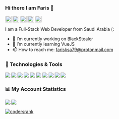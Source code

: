 ### Hi there I am Faris 👋

<a href="https://twitter.com/faris_code">
  <img align="left" alt="Faris | Twitter" width="21px" src="https://image.flaticon.com/icons/svg/889/889147.svg" />
</a>
<a href="https://instagram.com/fariscode">
  <img align="left" alt="Faris | Instagram" width="21px" src="https://image.flaticon.com/icons/svg/2111/2111463.svg" />
</a>
<a href="https://www.facebook.com/faris.mohammed511">
  <img align="left" alt="Faris | Facebook" width="21px" src="https://image.flaticon.com/icons/svg/1384/1384053.svg" />
</a>
<a href="https://www.youtube.com/channel/UCPtkPn6CMSWAAt7ZvD0Ne2A/">
  <img align="left" alt="Faris | YouTube" width="21px" src="https://image.flaticon.com/icons/svg/174/174883.svg" />
</a>
<a href="https://www.linkedin.com/in/faris-al-otaibi-930763177/">
  <img align="left" alt="Faris | LinkedIn" width="21px" src="https://image.flaticon.com/icons/svg/174/174857.svg" />
</a>
<br />
<br />
I am a Full-Stack Web Developer from Saudi Arabia (:

- 🔭 I’m currently working on BlackStealer
- 🌱 I’m currently learning VueJS
- 📫 How to reach me: farisksa79@protonmail.com

### 🔧 Technologies & Tools

![](https://img.shields.io/badge/OS-Linux-informational?style=flat&logo=linux&logoColor=white)
![](https://img.shields.io/badge/Editor-VSCode-informational?style=flat&logo=visual-studio-code&logoColor=white)
![](https://img.shields.io/badge/Code-HTML-informational?style=flat&logo=html5&logoColor=white)
![](https://img.shields.io/badge/Code-CSS-informational?style=flat&logo=css3&logoColor=white)
![](https://img.shields.io/badge/Code-JavaScript-informational?style=flat&logo=javascript&logoColor=white)
![](https://img.shields.io/badge/Code-PHP-informational?style=flat&logo=php&logoColor=white)
![](https://img.shields.io/badge/Code-Vue-informational?style=flat&logo=vue.js&logoColor=white)
![](https://img.shields.io/badge/Database-MySQL-informational?style=flat&logo=mysql&logoColor=white)
![](https://img.shields.io/badge/CMS-WordPress-informational?style=flat&logo=wordpress&logoColor=white)
![](https://img.shields.io/badge/Shell-Bash-informational?style=flat&logo=gnu-bash&logoColor=white)

### 📊 My Account Statistics

<a href="#">
  <img align="center" src="https://github-readme-stats.vercel.app/api?username=FarisCode511&hide=["issues"]&show_icons=true" />
</a>
<a href="#">
  <img align="center" src="https://github-readme-stats.vercel.app/api/top-langs/?username=FarisCode511&&hide=ruby,visual basic" />
</a>

[![codersrank](https://f.top4top.io/p_1740zsb0n1.png)](https://profile.codersrank.io/user/fariscode511/)
